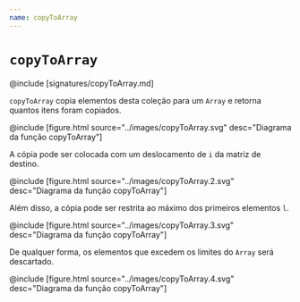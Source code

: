 ```yaml
---
name: copyToArray
---
```


# `copyToArray`

@include [signatures/copyToArray.md]

`copyToArray` copia elementos desta coleção para um `Array` e retorna quantos
itens foram copiados.

@include [figure.html source="../images/copyToArray.svg" desc="Diagrama da função copyToArray"]

A cópia pode ser colocada com um deslocamento de `i` da matriz de destino.

@include [figure.html source="../images/copyToArray.2.svg" desc="Diagrama da função copyToArray"]

Além disso, a cópia pode ser restrita ao máximo dos primeiros elementos `l`.

@include [figure.html source="../images/copyToArray.3.svg" desc="Diagrama da função copyToArray"]

De qualquer forma, os elementos que excedem os limites do `Array`
será descartado.

@include [figure.html source="../images/copyToArray.4.svg" desc="Diagrama da função copyToArray"]
